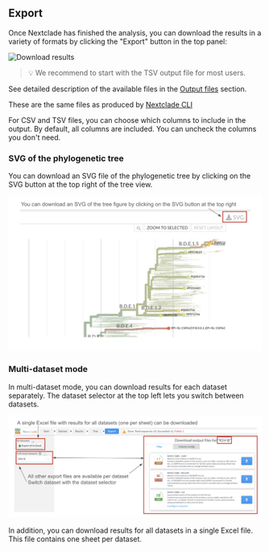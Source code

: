 ## Export

Once Nextclade has finished the analysis, you can download the results in a variety of formats by clicking the "Export" button in the top panel:

![Download results](../assets/web_export.png)

> 💡 We recommend to start with the TSV output file for most users.

See detailed description of the available files in the [Output files](../output-files/index.rst) section.

These are the same files as produced by [Nextclade CLI](../nextclade-cli/index.rst)

For CSV and TSV files, you can choose which columns to include in the output. By default, all columns are included. You can uncheck the columns you don't need.

### SVG of the phylogenetic tree

You can download an SVG file of the phylogenetic tree by clicking on the SVG button at the top right of the tree view.

![Download SVG](../assets/web_download-svg.png)

### Multi-dataset mode

In multi-dataset mode, you can download results for each dataset separately. The dataset selector at the top left lets you switch between datasets.

![Switching datasets](../assets/web_export-multi-dataset.png)

In addition, you can download results for all datasets in a single Excel file. This file contains one sheet per dataset.
